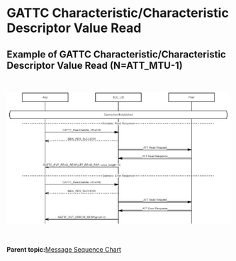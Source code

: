 # GATTC Characteristic/Characteristic Descriptor Value Read

## Example of GATTC Characteristic/Characteristic Descriptor Value Read \(N=ATT\_MTU-1\)

<br />

![](GUID-4BA2A3FE-5578-47CA-9FA2-DCD0178BBD2B-low.png)

<br />

**Parent topic:**[Message Sequence Chart](GUID-F222E22D-493E-4F16-8480-6F7AAD168EB9.md)

